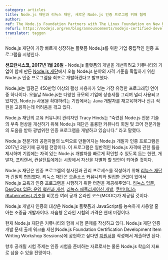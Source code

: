 ```yaml
---
category: articles
title: Node.js 재단과 리눅스 재단, 새로운 Node.js 인증 프로그램 위해 협력
author: 
ref: The Node.js Foundation Partners with The Linux Foundation on New Node.js Certification Program
refurl: https://nodejs.org/en/blog/announcements/nodejs-certified-developer-program
translator: taggon
---
```


<!--
_Node.js Foundation to launch
vendor-neutral certification program for fastest growing platform _
-->
Node.js 재단이 가장 빠르게 성장하는 플랫폼 Node.js를 위한 기업 중립적인 인증 프로그램을 시행한다.

<!--
 **SAN FRANCISCO, Jan. 26, 2017** — [The Node.js Foundation](https://nodejs.org/en/foundation/), a community-led and
industry-backed consortium to advance the development of the Node.js platform,
today announced development of the inaugural Node.js certification program
aimed to establish a baseline competency in Node.js.
-->
**샌프란시스코, 2017년 1월 26일** - Node.js 플랫폼의 개발을 개선하려고 커뮤니티와 기업이 함께 만든
[Node.js 재단](https://nodejs.org/en/foundation/)에서 오늘 Node.js 분야의 자격 기준을 확립하기 위한 Node.js 인증 프로그램을 최초로 개발하겠다고 발표했다.

<!--
Node.js is one of the most popular programming languages with more than 4.5 million
active users per month. While Node.js is increasingly pervasive with
enterprises of all sizes today, organizations that are eager to expand their
use of Node.js often struggle when retraining Java developers and recruiting
new talent.
-->
Node.js는 월평균 450만명 이상의 활성 사용자가 있는 가장 유명한 프로그래밍 언어 중 하나이다.
오늘날 Node.js는 다양한 규모의 기업에 상승세를 그리며 널리 사용되고 있지만,
Node.js 사용을 확대하려는 기업에서는 Java 개발자를 재교육하거나 신규 직원을 고용하는데 어려움을 겪고 있다.

<!--
“The Node.js Foundation, with help from incredible community members and core
experts, is creating a comprehensive certification program that broadens the
funnel of skilled Node.js expertise available. Whether working in enterprise
environments or as individual consultants, those who become Node.js Certified
Developers will be well-positioned to hit the ground running as a Node.js
developer, possessing skills that are in high demand,” said Tracy Hinds,
education community manager for the Node.js Foundation.
-->
Node.js 재단의 교육 커뮤니티 관리자인 Tracy Hinds는
“숙련된 Node.js 전문 기술의 부족 현상을 개선하기 위해 Node.js 재단은 훌륭한 커뮤니티 회원 및 코어 전문가들의 도움을 받아 광범위한 인증 프로그램을 개발하고 있습니다.”
라고 말했다.

<!--
The Node.js Certified Developer program, which is being developed with input from
leading Node.js experts and contributors, is expected to be available in Q2 of 2017. The program will provide a framework for general Node.js competency,
helping enterprises quickly identify qualified Node.js engineers, while
providing developers, contractors and consultants with a way to differentiate
themselves in the market.
-->
Node.js 전문가와 공헌자들의 노력으로 만들어지는 Node.js 개발자 인증 프로그램은 2017년 2분기께 공개될 전망이다.
이 프로그램은 일반적인 Node.js 자격에 관한 틀을 제시하며 기업에는 자격 있는 Node.js 개발자를 빠르게 확인할 수 있도록 돕는 한편,
개발자, 프리랜서, 컨설턴트에게는 시장에서 자신을 차별화 할 방안이 되어줄 것이다.

<!--
Node.js Foundation is worked closely with [The Linux Foundation](https://training.linuxfoundation.org/certification/why-certify-with-us) to create the blueprint
and process for administering the program. The Linux Foundation offers a
neutral home for running training and certification programs, thanks to its
close involvement with the open source community. It offers several open online
courses (MOOCs), including an [Intro to Linux](https://www.edx.org/course/introduction-linux-linuxfoundationx-lfs101x-0), [Intro to DevOps:
Transforming and Improving Operations](https://www.edx.org/course/introduction-devops-transforming-linuxfoundationx-lfs161x); [Developing
Applications for Linux](https://training.linuxfoundation.org/linux-courses/development-training/developing-applications-for-linux); [Kubernetes
Fundamentals](https://training.linuxfoundation.org/linux-courses/system-administration-training/kubernetes-fundamentals); among many others.
-->
Node.js 재단은 인증 프로그램의 청사진과 관리 프로세스를 작성하기 위해 [리눅스 재단](https://training.linuxfoundation.org/certification/why-certify-with-us)과 긴밀히 협업했다.
리눅스 재단은 오픈소스 커뮤니티와 밀접한 관련이 있어서 Node.js 교육과 인증 프로그램을 시행하기 위한 터전을 제공해주었다.
[리눅스 입문](https://www.edx.org/course/introduction-linux-linuxfoundationx-lfs101x-0), [DevOps 입문: 운영 혁신과 개선](https://www.edx.org/course/introduction-devops-transforming-linuxfoundationx-lfs161x), [리눅스 애플리케이션 개발](https://training.linuxfoundation.org/linux-courses/development-training/developing-applications-for-linux), [쿠버네티스(Kubernetes) 기초](https://training.linuxfoundation.org/linux-courses/system-administration-training/kubernetes-fundamentals)를 비롯한 여러 공개 온라인 코스(MOOC)가 제공될 것이다.

<!--
Ideal Node.js Certified Developer candidates are early intermediate-level developers
who can already work proficiently in JavaScript with the Node.js platform.
Pricing for the self-paced, online exam is still
to be determined.
-->
Node.js 개발자 인증의 대상은 Node.js 플랫폼과 JavaScript를 능숙하게 사용할 줄 아는 초중급 개발자이다.
자습형 온라인 시험의 가격은 현재 미정이다.

<!--
Currently the Node.js Foundation is working with the community to determine specific questions that will be asked on the exam. To
contribute to the Node.js Foundation Certification Development Item Writing
Workshop Sessions, fill out this [application](https://docs.google.com/a/linuxfoundation.org/forms/d/10X9RJ4oLu2IU7cXppnXmwDMdJTetq3i9focw-R7GB8s/viewform?edit_requested=true).
-->
현재 Node.js 재단은 커뮤니티와 함께 시험 문제를 작성하고 있다.
Node.js 재단 인증 개발 문제 출제 워크숍 세션(Node.js Foundation Certification Development Item Writing Workshop Sessions)에 공헌하고 싶다면 [지원서](https://docs.google.com/a/linuxfoundation.org/forms/d/10X9RJ4oLu2IU7cXppnXmwDMdJTetq3i9focw-R7GB8s/viewform?edit_requested=true)를 작성해서 제출하면 된다.

<!--
Exam topics will be published publically as will resources to help prepare for the
certification, allowing others to leverage the source materials for their own
Node.js learning.
-->
향후 공개될 시험 주제는 인증 시험을 준비하는 자료로서는 물론 Node.js 학습의 지표로 삼을 수 있을 전망이다.
